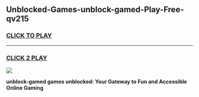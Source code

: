 
## Unblocked-Games-unblock-gamed-Play-Free-qv215
<h3>
<a href="https://premium76.site?title=unblock-gamed&ref=18A1">CLICK TO PLAY</a></h3>
<hr>

<h3>
<a href="https://premium76.site?title=unblock-gamed&ref=18A1">CLICK 2 PLAY</a>
  
</h3>

<a href="https://premium76.site?title=unblock-gamed&ref=18A1"><img src="https://clearcache.store/games.png"></a>


**unblock-gamed games unblocked: Your Gateway to Fun and Accessible Online Gaming**
